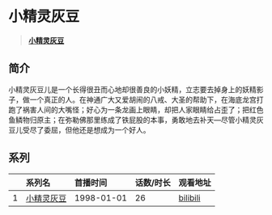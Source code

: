 # 小精灵灰豆


> <u>**[小精灵灰豆](http://bgm.tv/subject/28881)**</u>

## 简介


小精灵灰豆儿是一个长得很丑而心地却很善良的小妖精，立志要去掉身上的妖精影子，做一个真正的人。在神通广大又爱胡闹的八戒、大圣的帮助下，在海底龙宫打跑了祸害人间的大嘴怪；好心为一条龙画上眼睛，却把人家眼睛给占歪了；把红色鱼鳞物归原主；在弥勒佛那里练成了铁屁股的本事，勇敢地去补天—尽管小精灵灰豆儿受尽了委屈，但他还是想成为一个好人。





## 系列

|     |   系列名   |   首播时间  | 话数/时长  | 观看地址 |
|:---  |:------    |:----      |:---       |:---  |
| 1 |[小精灵灰豆](https://bgm.tv/subject/28881)| 1998-01-01 | 26 | [bilibili](https://www.bilibili.com/video/BV1bt411p7i9/)  |


